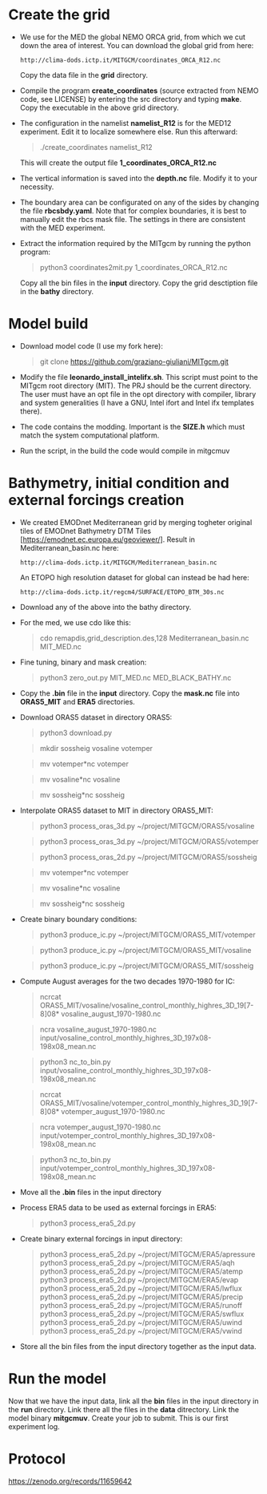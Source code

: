 # Create the grid

  * We use for the MED the global NEMO ORCA grid, from which we cut down
    the area of interest. You can download the global grid from here:

      `http://clima-dods.ictp.it/MITGCM/coordinates_ORCA_R12.nc`

    Copy the data file in the **grid** directory.

  * Compile the program **create_coordinates** (source extracted from NEMO
    code, see LICENSE) by entering the src directory and typing **make**.
    Copy the executable in the above grid directory.

  * The configuration in the namelist **namelist_R12** is for the MED12
    experiment. Edit it to localize somewhere else. Run this afterward:

      > ./create_coordinates namelist_R12

    This will create the output file **1_coordinates_ORCA_R12.nc**

  * The vertical information is saved into the **depth.nc** file. Modify it
    to your necessity.

  * The boundary area can be configurated on any of the sides by changing the
    file **rbcsbdy.yaml**. Note that for complex boundaries, it is best to
    manually edit the rbcs mask file. The settings in there are consistent
    with the MED experiment.

  * Extract the information required by the MITgcm by running the python
    program:

      > python3 coordinates2mit.py 1_coordinates_ORCA_R12.nc

    Copy all the bin files in the **input** directory.
    Copy the grid desctiption file in the **bathy** directory.

# Model build

  * Download model code (I use my fork here):

     > git clone https://github.com/graziano-giuliani/MITgcm.git

  * Modify the file **leonardo_install_intelifx.sh**. This script must point to
    the MITgcm root directory (MIT). The PRJ should be the current directory.
    The user must have an opt file in the opt directory with compiler,
    library and system generalities (I have a GNU, Intel ifort and Intel ifx
    templates there).

  * The code contains the modding. Important is the **SIZE.h** which must match
    the system computational platform.

  * Run the script, in the build the code would compile in mitgcmuv

# Bathymetry, initial condition and external forcings creation
    
  * We created EMODnet Mediterranean grid by merging togheter original tiles of
    EMODnet Bathymetry DTM Tiles [https://emodnet.ec.europa.eu/geoviewer/].
    Result in Mediterranean_basin.nc here:

      `http://clima-dods.ictp.it/MITGCM/Mediterranean_basin.nc`

    An ETOPO high resolution dataset for global can instead be had here:

      `http://clima-dods.ictp.it/regcm4/SURFACE/ETOPO_BTM_30s.nc`

  * Download any of the above into the bathy directory.

  * For the med, we use cdo like this:

     > cdo remapdis,grid_description.des,128 Mediterranean_basin.nc MIT_MED.nc

  * Fine tuning, binary and mask creation:

     > python3 zero_out.py MIT_MED.nc MED_BLACK_BATHY.nc

  * Copy the **.bin** file in the **input** directory.
    Copy the **mask.nc** file into **ORAS5_MIT** and **ERA5** directories.

  * Download ORAS5 dataset in directory ORAS5:

     > python3 download.py

     > mkdir sossheig vosaline votemper

     > mv votemper*nc votemper

     > mv vosaline*nc vosaline

     > mv sossheig*nc sossheig

  * Interpolate ORAS5 dataset to MIT in directory ORAS5_MIT:

     > python3 process_oras_3d.py ~/project/MITGCM/ORAS5/vosaline

     > python3 process_oras_3d.py ~/project/MITGCM/ORAS5/votemper

     > python3 process_oras_2d.py ~/project/MITGCM/ORAS5/sossheig

     > mv votemper*nc votemper

     > mv vosaline*nc vosaline

     > mv sossheig*nc sossheig

  * Create binary boundary conditions:

     > python3 produce_ic.py ~/project/MITGCM/ORAS5_MIT/votemper

     > python3 produce_ic.py ~/project/MITGCM/ORAS5_MIT/vosaline

     > python3 produce_ic.py ~/project/MITGCM/ORAS5_MIT/sossheig

  * Compute August averages for the two decades 1970-1980 for IC:

     > ncrcat ORAS5_MIT/vosaline/vosaline_control_monthly_highres_3D_19[7-8]08*
     >           vosaline_august_1970-1980.nc

     > ncra vosaline_august_1970-1980.nc
     >       input/vosaline_control_monthly_highres_3D_197x08-198x08_mean.nc

     > python3 nc_to_bin.py
     >       input/vosaline_control_monthly_highres_3D_197x08-198x08_mean.nc

     > ncrcat ORAS5_MIT/vosaline/votemper_control_monthly_highres_3D_19[7-8]08*
     >           votemper_august_1970-1980.nc

     > ncra votemper_august_1970-1980.nc
     >       input/votemper_control_monthly_highres_3D_197x08-198x08_mean.nc

     > python3 nc_to_bin.py
     >       input/votemper_control_monthly_highres_3D_197x08-198x08_mean.nc

  * Move all the **.bin** files in the input directory

  * Process ERA5 data to be used as external forcings in ERA5:

     > python3 process_era5_2d.py

  * Create binary external forcings in input directory:

     > python3 process_era5_2d.py ~/project/MITGCM/ERA5/apressure
     > python3 process_era5_2d.py ~/project/MITGCM/ERA5/aqh
     > python3 process_era5_2d.py ~/project/MITGCM/ERA5/atemp
     > python3 process_era5_2d.py ~/project/MITGCM/ERA5/evap
     > python3 process_era5_2d.py ~/project/MITGCM/ERA5/lwflux
     > python3 process_era5_2d.py ~/project/MITGCM/ERA5/precip
     > python3 process_era5_2d.py ~/project/MITGCM/ERA5/runoff
     > python3 process_era5_2d.py ~/project/MITGCM/ERA5/swflux
     > python3 process_era5_2d.py ~/project/MITGCM/ERA5/uwind
     > python3 process_era5_2d.py ~/project/MITGCM/ERA5/vwind

  * Store all the bin files from the input directory together as the input data.

# Run the model

  Now that we have the input data, link all the **bin** files in the input
  directory in the **run** directory. Link there all the files in the **data**
  ditrectory. Link the model binary **mitgcmuv**. Create your job to submit.
  This is our first experiment log.

# Protocol

  https://zenodo.org/records/11659642

